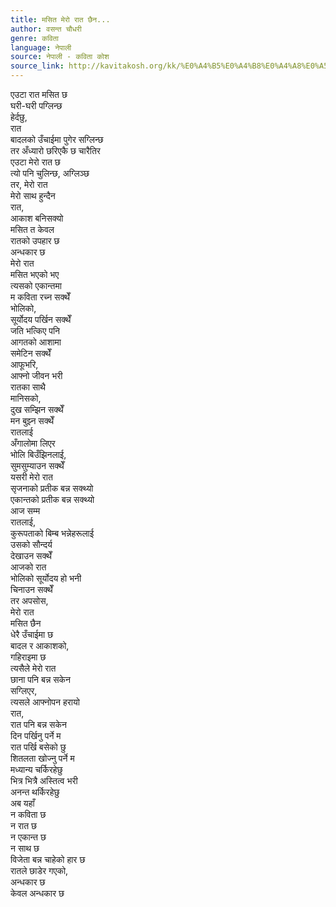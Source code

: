 ```yaml
---
title: मसित मेरो रात छैन...
author: वसन्त चौधरी
genre: कविता
language: नेपाली
source: नेपाली - कविता कोश
source_link: http://kavitakosh.org/kk/%E0%A4%B5%E0%A4%B8%E0%A4%A8%E0%A5%8D%E0%A4%A4_%E0%A4%9A%E0%A5%8C%E0%A4%A7%E0%A4%B0%E0%A5%80
---
```


एउटा रात मसित छ  
घरी-घरी पग्लिन्छ  
हेर्दछु,  
रात  
बादलको उँचाईमा पुगेर सग्लिन्छ  
तर अँध्यारो छरिएकै छ चारैतिर  
एउटा मेरो रात छ  
त्यो पनि चुलिन्छ, अग्लिञ्छ  
तर, मेरो रात  
मेरो साथ हुन्दैन  
रात,  
आकाश बनिसक्यो  
मसित त केवल  
रातको उपहार छ  
अन्धकार छ  
मेरो रात  
मसित भएको भए  
त्यसको एकान्तमा  
म कविता रच्न सक्थेँ  
भोलिको,  
सूर्योदय पर्खिन सक्थेँ  
जति भत्किए पनि  
आगतको आशामा  
समेटिन सक्थेँ  
आफूभरि,  
आफ्नो जीवन भरी  
रातका साथै  
मानिसको,  
दुख सम्झिन सक्थेँ  
मन बुझ्न सक्थेँ  
रातलाई  
अँगालोमा लिएर  
भोलि बिउँझिनलाई,  
सुमसुम्याउन सक्थेँ  
यसरी मेरो रात  
सृजनाको प्रतीक बन्न सक्थ्यो  
एकान्तको प्रतीक बन्न सक्थ्यो  
आज सम्म  
रातलाई,  
कुरूपताको बिम्ब भन्नेहरूलाई  
उसको सौन्दर्य  
देखाउन सक्थेँ  
आजको रात  
भोलिको सूर्योदय हो भनी  
चिनाउन सक्थेँ  
तर अपसोस,  
मेरो रात  
मसित छैन  
धेरै उँचाईमा छ  
बादल र आकाशको,  
गहिराइमा छ  
त्यसैले मेरो रात  
छाना पनि बन्न सकेन  
सग्लिएर,  
त्यसले आफ्नोपन हरायो  
रात,  
रात पनि बन्न सकेन  
दिन पर्खिनु पर्ने म  
रात पर्खि बसेको छु  
शितलता खोज्नु पर्ने म  
मध्यान्य चर्किरहेछु  
भित्र भित्रै अस्तित्व भरी  
अनन्त थर्किरहेछु  
अब यहाँ  
न कविता छ  
न रात छ  
न एकान्त छ  
न साथ छ  
विजेता बन्न चाहेको हार छ  
रातले छाडेर गएको,  
अन्धकार छ  
केवल अन्धकार छ
